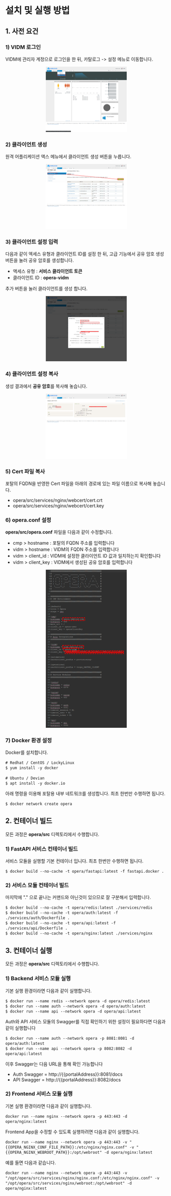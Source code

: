 # 설치 및 실행 방법

## 1. 사전 요건

### 1) VIDM 로그인

VIDM에 관리자 계정으로 로그인을 한 뒤, 카탈로그 -> 설정 메뉴로 이동합니다.

<p align="center"><img src="https://github.com/vmware-cmbu-seak/opera/blob/main/docs/images/opera_1.png?raw=true" width="50%"></p>

### 2) 클라이언트 생성

원격 어플리케이션 액스 메뉴에서 클라이언트 생성 버튼을 누릅니다.

<p align="center"><img src="https://github.com/vmware-cmbu-seak/opera/blob/main/docs/images/opera_2.png?raw=true" width="50%"></p>

### 3) 클라이언트 설정 입력

다음과 같이 엑세스 유형과 클라이언트 ID를 설정 한 뒤, 고급 기능에서 공유 암호 생성 버튼을 눌러 공유 암호를 생성합니다.

 - 액세스 유형 : **서비스 클라이언트 토큰**
 - 클라이언트 ID : **opera-vidm**
 
 추가 버튼을 눌러 클라이언트를 생성 합니다.

<p align="center"><img src="https://github.com/vmware-cmbu-seak/opera/blob/main/docs/images/opera_3.png?raw=true" width="50%"></p>

### 4) 클라이언트 설정 복사

생성 결과에서 **공유 암호**를 복사해 놓습니다.

<p align="center"><img src="https://github.com/vmware-cmbu-seak/opera/blob/main/docs/images/opera_4.png?raw=true" width="50%"></p>

### 5) Cert 파일 복사

포탈의 FQDN을 반영한 Cert 파일을 아래의 경로에 있는 파일 이름으로 복사해 놓습니다.

 - opera/src/services/nginx/webcert/cert.crt
 - opera/src/services/nginx/webcert/cert.key

### 6) opera.conf 설정

**opera/src/opera.conf** 파일을 다음과 같이 수정합니다.

 - cmp > hostname : 포탈의 FQDN 주소를 입력합니다
 - vidm > hostname : VIDM의 FQDN 주소를 입력합니다
 - vidm > client_id : VIDM에 설정한 클라이언트 ID 값과 일치하는지 확인합니다
 - vidm > client_key : VIDM에서 생성된 공유 암호를 입력합니다

<p align="center"><img src="https://github.com/vmware-cmbu-seak/opera/blob/main/docs/images/opera_5.png?raw=true" width="50%"></p>

### 7) Docker 환경 설정

Docker를 설치합니다.

```
# Redhat / CentOS / LockyLinux
$ yum install -y docker

# Ubuntu / Devian
$ apt install -y docker.io
```

아래 명령을 이용해 포탈용 내부 네트워크를 생성합니다. 최초 한번만 수행하면 됩니다.

```
$ docker network create opera
```

## 2. 컨테이너 빌드

모든 과정은 **opera/src** 디렉토리에서 수행합니다.

### 1) FastAPI 서비스 컨테이너 빌드

서비스 모듈을 실행할 기본 컨테이너 입니다. 최초 한번만 수행하면 됩니다.

```
$ docker build --no-cache -t opera/fastapi:latest -f fastapi.docker .
```

### 2) 서비스 모듈 컨테이너 빌드

마지막에 "." 으로 끝나는 커맨드와 아닌것이 있으므로 잘 구분해서 입력합니다.

```
$ docker build --no-cache -t opera/redis:latest ./services/redis
$ docker build --no-cache -t opera/auth:latest -f ./services/auth/Dockerfile .
$ docker build --no-cache -t opera/api:latest -f ./services/api/Dockerfile .
$ docker build --no-cache -t opera/nginx:latest ./services/nginx
```

## 3. 컨테이너 실행

모든 과정은 **opera/src** 디렉토리에서 수행합니다.

### 1) Backend 서비스 모듈 실행

기본 실행 환경이라면 다음과 같이 실행합니다.

```
$ docker run --name redis --network opera -d opera/redis:latest
$ docker run --name auth --network opera -d opera/auth:latest
$ docker run --name api --network opera -d opera/api:latest
```

Auth와 API 서비스 모듈의 Swagger를 직접 확인하기 위한 설정이 필요하다면 다음과 같이 실행합니다

```
$ docker run --name auth --network opera -p 8081:8081 -d opera/auth:latest
$ docker run --name api --network opera -p 8082:8082 -d opera/api:latest
```

이후 Swagger는 다음 URL을 통해 확인 가능합니다

 - Auth Swagger = http://{{portalAddress}}:8081/docs
 - API Swagger = http://{{portalAddress}}:8082/docs

### 2) Frontend 서비스 모듈 실행

기본 실행 환경이라면 다음과 같이 실행합니다.

```
docker run --name nginx --network opera -p 443:443 -d opera/nginx:latest
```

Frontend App을 수정할 수 있도록 실행하려면 다음과 같이 실행합니다.

```
docker run --name nginx --network opera -p 443:443 -v "{{OPERA_NGINX_CONF_FILE_PATH}}:/etc/nginx/nginx.conf" -v "{{OPERA_NGINX_WEBROOT_PATH}}:/opt/webroot" -d opera/nginx:latest
```

예를 들면 다음과 같습니다.

```
docker run --name nginx --network opera -p 443:443 -v "/opt/opera/src/services/nginx/nginx.conf:/etc/nginx/nginx.conf" -v "/opt/opera/src/services/nginx/webroot:/opt/webroot" -d opera/nginx:latest
```
